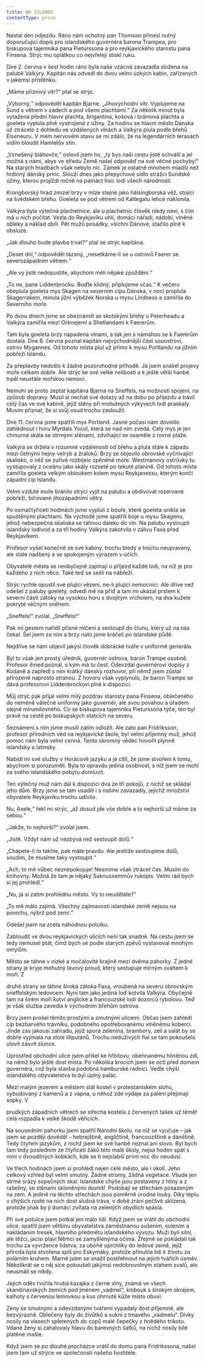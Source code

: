 ```yaml
---
title: NA ISLANDU
contentType: prose
---
```


Nastal den odjezdu. Ráno nám ochotný pan Thomson přinesl nutný doporučující dopis pro islandského guvernéra barona Trampea, pro biskupova tajemníka pana Pieturssona a pro reykjavíckého starostu pana Finsena. Strýc mu oplátkou co nejvřeleji stiskl ruku.

Dne 2. června v šest hodin ráno byla naše vzácná zavazadla složena na palubě Valkýry. Kapitán nás odvedl do dvou velmi úzkých kabin, zařízených v jakémsi přístěnku.

„Máme příznivý vítr?“ ptal se strýc.

„Výborný,“ odpověděl kapitán Bjarne. „Jihovýchodní vítr. Vyplujeme na Sund s větrem v zádech a pod všemi plachtami.“ Za několik minut byla vytažena přední hlavní plachta, brigantina, košová i brámová plachta a goeleta vyplula plně vystrojená z úžiny. Za hodinu se hlavní město Dánska už ztrácelo z dohledu ve vzdálených vlnách a Valkýra plula podle břehů Elseneuru. V mém nervovém stavu se mi zdálo, že na legendárních terasách vidím bloudit Hamletův stín.

„Vznešený bláhovče,“ oslovil jsem ho, „ty bys naši cestu jistě schválil a jel možná s námi, abys ve středu Země našel odpověď na své věčné pochyby!“ Na starých hradbách však nebylo nic. Zámek je ostatně mnohem mladší než hrdinný dánský princ. Slouží dnes jako přepychové sídlo strážci Sundské úžiny, kterou projíždí ročně na patnáct tisíc lodí všech národností.

Krongborský hrad zmizel brzy v mlze stejné jako hälsingborská věž, stojící na švédském břehu. Goeleta se pod větrem od Kattegatu lehce naklonila.

Valkýra byla výtečná plachetnice, ale u plachetnic člověk nikdy neví, s čím má u nich počítat. Vezla do Reykjavíku uhlí, domácí nářadí, nádobí, vlněné obleky a náklad obilí. Pět mužů posádky, všichni Dánové, stačilo plně k obsluze.

„Jak dlouho bude plavba trvat?“ ptal se strýc kapitána.

„Deset dní,“ odpověděl tázaný, „nesetkáme-li se u ostrovů Faerer se severozápadním větrem.“

„Ale vy jistě nedopustíte, abychom měli nějaké zpoždění.“

„To ne, pane Liddenbrocku. Buďte klidný, připlujeme včas.“ K večeru obeplula goeleta mys Skagen na severním cípu Dánska, v noci proplula Skagerrakem, minula jižní výběžek Norska u mysu Lindness a zamířila do Severního moře.

Po dvou dnech jsme se obeznámili se skotskými břehy u Peterheadu a Valkýra zamířila mezi Orknejemi a Shetlandami k Faererům.

Tam byla goeleta brzy napadena vlnami, a tak jen s námahou se k Faererům dostala. Dne 8. června poznal kapitán nejvýchodnější část souostroví, ostrov Mygannes. Od tohoto místa plul už přímo k mysu Portlandu na jižním pobřeží Islandu.

Za přeplavby nedošlo k žádné pozoruhodné příhodě. Já jsem snášel projevy moře celkem dobře. Ale strýc ke své velké nelibosti a k ještě větší hanbě trpěl neustále mořskou nemocí.

Nemohl se proto zeptat kapitána Bjarna na Sneffels, na možnosti spojení, na způsob dopravy. Musil si nechat své dotazy až na dobu po příjezdu a trávil celý čas ve své kabině, jejíž stěny při mohutných výkyvech lodi praskaly. Musím přiznat, že si svůj osud trochu zasloužil.

Dne 11. června jsme spatřili mys Portland. Jasné počasí nám dovolilo zahlédnout i horu Myrdals Yocul, která se nad ním zvedá. Celý mys je jen chmurná skála se strmými stěnami, zdvihající se osaměle z rovné pláže.

Valkýra se držela v rozumné vzdálenosti od břehu a plula stále k západu mezi četnými hejny velryb a žraloků. Brzy se objevilo obrovské vyčnívající skalisko, o něž se zuřivě rozbíjelo zpěněné moře. Westmanovy ostrůvky tu vystupovaly z oceánu jako skály rozseté po tekuté planině. Od tohoto místa zamířila goeleta velkým obloukem kolem mysu Reykjanessu, kterým končí západní cíp Islandu.

Velmi vzduté moře bránilo strýci vyjít na palubu a obdivovat rozervané pobřeží, bičované jihozápadními větry.

Po osmačtyřiceti hodinách jsme vypluli z bouře, které goeleta unikla se spuštěnými plachtami. Na východě jsme spatřili boje u mysu Skagenu, jehož nebezpečná skaliska se táhnou daleko do vln. Na palubu vystoupil islandský lodivod a za tři hodiny Valkýra zakotvila v zálivu Faxa před Reykjavíkem.

Profesor vyšel konečně ze své kabiny, trochu bledý a trochu neupravený, ale stále nadšený a se spokojeným výrazem v očích.

Obyvatelé města se neobyčejně zajímají o příjezd každé lodi, na níž je pro každého z nich něco. Také teď se sešli na nábřeží.

Strýc rychle opustil své plující vězení, ne-li plující nemocnici. Ale dříve než odešel z paluby goelety, odvedl mě na příď a tam mi ukázal prstem k severní části zátoky na vysokou horu s dvojitým vrcholem, na dva kužele pokryté věčným sněhem.

„Sneffels!“ zvolal. „Sneffels!“

Pak mi gestem nařídil přísné mlčení a sestoupil do člunu, který už na nás čekal. Šel jsem za ním a brzy nato jsme kráčeli po islandské půdě.

Nejdříve se nám objevil jakýsi člověk dobrácké tváře v uniformě generála.

Byl to však jen prostý úředník, guvernér ostrova, baron Trampe osobně. Profesor ihned poznal, s kým má tu čest. Odevzdal guvernérovi dopisy z Kodaně a zapředl s ním krátký dánský rozhovor, při němž jsem zůstal přirozeně naprosto stranou. Z hovoru však vyplynulo, že baron Trampe se dává profesorovi Liddenbrockovi plně k dispozici.

Můj strýc pak přijal velmi milý pozdrav starosty pana Finsena, oblečeného do neméně válečné uniformy jako guvernér, ale svou povahou a úřadem stejně mírumilovného. Co se biskupova tajemníka Pieturssona týče, ten byl právě na cestě po biskupských statcích na severu.

Seznámení s ním jsme musili zatím odložit. Ale zato pan Fridriksson, profesor přírodních věd na reykjavícké škole, byl velmi příjemný muž, jehož pomoc nám byla velmi cenná. Tento skromný vědec hovořil plynně islandsky a latinsky.

Nabídl mi své služby v Horácově jazyku a já cítil, že jsme stvořeni k tomu, abychom si porozuměli. Byla to opravdu jediná osobnost, s níž jsem se mohl za svého islandského pobytu domluvit.

Ten výtečný muž nám dal k dispozici dva ze tří pokojů, z nichž se skládal jeho dům. Brzy jsme se tam usadili i s našimi zavazadly, jejichž množství obyvatele Reykjavíku trochu udivilo.

Nu, Axele,“ řekl mi strýc, „až dosud jde vše dobře a to nejhorší už máme za sebou.“

„Jakže, to nejhorší?“ zvolal jsem.

„Jistě. Vždyť nám už nezbývá než sestoupit dolů.“

„Chápete-li to takhle, pak máte pravdu. Ale jestliže sestoupíme dolů, soudím, že musíme taky vystoupit.“

„Ach, to mě vůbec neznepokojuje! Nesmíme však ztrácet čas. Musím do knihovny. Možná že tam je nějaký Saknussemmův rukopis. Velmi rád bych si jej prohlédl.“

„Nu, já si zatím prohlédnu město. Vy to neuděláte?“

„To mě málo zajímá. Všechny zajímavosti islandské země nejsou na povrchu, nýbrž pod zemí.“

Odešel jsem na zcela náhodnou potulku.

Zabloudit ve dvou reykjavických ulicích není tak snadné. Na cestu jsem se tedy nemusel ptát, čímž bych se podle starých zpěvů vystavoval mnohým omylům.

Město se táhne v nízké a močálovité krajině mezi dvěma pahorky. Z jedné strany je kryje mohutný lávový proud, který sestupuje mírným svahem k moři. Z

druhé strany se táhne široká zátoka Faxa, vroubená na severu obrovským sneffelským ledovcem. Nyní tam jako jediná loď kotvila Valkýra. Obyčejně tam na širém moři kotví anglické a francouzské lodi dozorců rybolovu. Teď je však služba zavedla k východním břehům ostrova.

Brzy jsem prošel těmito prostými a smutnými ulicemi. Občas jsem zahlédl cíp bezbarvého trávníku, podobného opotřebovanému vlněnému koberci. Jinde zas jakousi zahradu, jejíž sporá zelenina, brambory, zelí a salát by se dobře vyjímala na stole liliputánů. Trochu neduživých fial se tam pokoušelo ulovit zásvit slunce.

Uprostřed obchodní ulice jsem přišel ke hřbitovu, obehnanému hliněnou zdí, na němž bylo ještě dost místa. Po několika krocích jsem se octl před domem guvernéra, což byla stavba podobná hamburské radnici. Vedle chýší islandského obyvatelstva to byl úplný palác.

Mezi malým jezerem a městem stál kostel v protestantském slohu, vybudovaný z kamenů a z vápna, u něhož zde výdaje za pálení přejímají sopky. V

prudkých západních větrech se střecha kostela z červených tašek už téměř celá rozpadla k velké škodě věřících.

Na sousedním pahorku jsem spatřil Národní školu, na níž se vyučuje – jak jsem se později dověděl – hebrejštině, angličtině, francouzštině a dánštině. Tedy čtyřem jazykům, z nichž jsem ke své hanbě neznal ani slovo. Byl bych tam tedy posledním ze čtyřiceti žáků této malé školy, nejsa hoden spát s nimi v dvoudílných kobkách, kde se ti nejslabší první noc div neudusí.

Ve třech hodinách jsem si prohlédl nejen celé město, ale i okolí. Jeho celkový vzhled byl velmi smutný. Žádné stromy, žádná vegetace. Všude jen strmé srázy sopečných skal. Islandské chýše jsou postaveny z hlíny a z rašeliny, se stěnami skloněnými dovnitř. Podobají se střechám posazeným na zem. A jedině na těchto střechách jsou poměrně úrodné louky. Díky teplu v chýších roste na nich dost slušná tráva, v době zrání pečlivě sklízená, protože jinak by ji domácí zvířata na zelených obydlích spásla.

Při své potulce jsem potkal jen málo lidí. Když jsem se vrátil do obchodní ulice, spatřil jsem většinu obyvatelstva zaměstnanou sušením, solením a nakládáním tresek, hlavního předmětu islandského vývozu. Muži byli silní, ale těžcí, jacísi plaví Němci se zamyšlenýma očima. Zřejmě se pokládali tak trochu za vyvržence lidstva, za ubohé uprchlíky do ledové země, jejíž příroda byla stvořena spíš pro Eskymáky, protože přinutila lidi k životu za polárním kruhem. Marně jsem se snažil postřehnout na jejich tvářích úsměv. Několikrát se o něj sice pokoušeli jakýmsi nedobrovolným stahem svalů, ale neusmáli se nikdy.

Jejich oděv tvořila hrubá kazajka z černé vlny, známá ve všech skandinávských zemích pod jménem „vadmel“, klobouk s širokým okrajem, kalhoty s červenou lemovkou a kus ohrnuté kůže místo obuvi.

Zeny se smutnými a odevzdanými tvářemi vypadaly dost příjemně, ale bezvýrazně. Oblečeny byly do živůtků a sukní z tmavého „vadmelu“. Dívky nosily na vlasech spletených do copů malé čepečky z hnědého trikotu. Vdané ženy si zahalovaly hlavu do barevných šátků, na nichž nosily bílé plátěné mašle.

Když jsem se po dlouhé procházce vrátil do domu pana Fridrikssona, našel jsem tam už strýce ve společnosti našeho hostitele.
